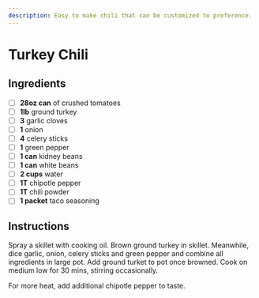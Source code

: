 ```yaml
---
description: Easy to make chili that can be customized to preference.
---
```


# Turkey Chili

## Ingredients

* [ ] **28oz can** of crushed tomatoes
* [ ] **1lb** ground turkey
* [ ] **3** garlic cloves
* [ ] **1** onion
* [ ] **4** celery sticks
* [ ] **1** green pepper
* [ ] **1 can** kidney beans
* [ ] **1 can** white beans
* [ ] **2 cups** water
* [ ] **1T** chipotle pepper
* [ ] **1T** chili powder
* [ ] **1 packet** taco seasoning

## Instructions

Spray a skillet with cooking oil. Brown ground turkey in skillet. Meanwhile, dice garlic, onion, celery sticks and green pepper and combine all ingredients in large pot. Add ground turket to pot once browned. Cook on medium low for 30 mins, stirring occasionally. 

For more heat, add additional chipotle pepper to taste.



